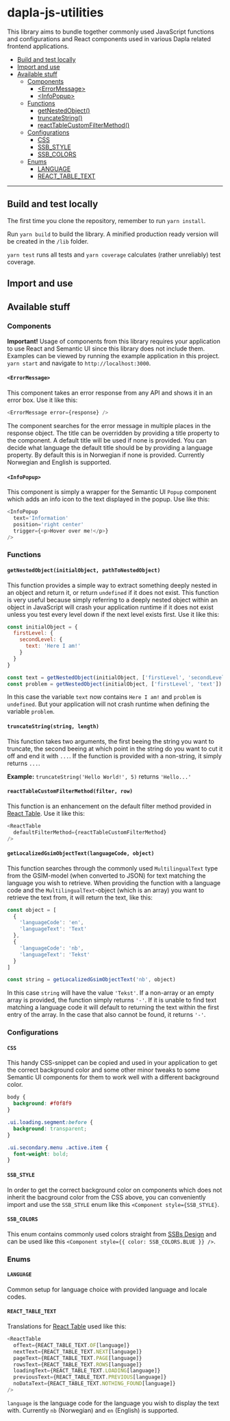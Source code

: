 # dapla-js-utilities


This library aims to bundle together commonly used JavaScript functions and configurations and React components used in 
various Dapla related frontend applications.
- [Build and test locally](#build-and-test-locally)
- [Import and use](#import-and-use)
- [Available stuff](#available-stuff)
    - [Components](#components)
        - [\<ErrorMessage\>]()
        - [\<InfoPopup\>](#infopopup)
    - [Functions](#functions)
        - [getNestedObject()](#getnestedobjectinitialobject-pathtonestedobject)
        - [truncateString()](#truncatestringstring-length)
        - [reactTableCustomFilterMethod()](#reacttablecustomfiltermethodfilter-row)
    - [Configurations](#configurations)
        - [CSS](#css)
        - [SSB_STYLE](#ssb_style)
        - [SSB_COLORS](#ssb_colors)
    - [Enums](#enums)
        - [LANGUAGE](#language)
        - [REACT_TABLE_TEXT](#react_table_text)

----

## Build and test locally
The first time you clone the repository, remember to run `yarn install`.

Run `yarn build` to build the library. A minified production ready version will be created in the `/lib` folder.

`yarn test` runs all tests and `yarn coverage` calculates (rather unreliably) test coverage.

## Import and use


## Available stuff
### Components
**Important!** Usage of components from this library requires your application to use React and Semantic UI since this
library does not include them. Examples can be viewed by running the example application in this project. `yarn start`
and navigate to `http://localhost:3000`.

#### `<ErrorMessage>`
This component takes an error response from any API and shows it in an error box. Use it like this:

```javascript
<ErrorMessage error={response} />
```

The component searches for the error message in multiple places in the response object. The title can be overridden by 
providing a title property to the component. A default title will be used if none is provided. You can decide what 
language the default title should be by providing a language property. By default this is in Norwegian if none is 
provided. Currently Norwegian and English is supported.

#### `<InfoPopup>`
This component is simply a wrapper for the Semantic UI `Popup` component which adds an info icon to the text displayed
in the popup. Use like this: 

```javascript
<InfoPopup 
  text='Information' 
  position='right center' 
  trigger={<p>Hover over me!</p>} 
/>
```

### Functions
#### `getNestedObject(initialObject, pathToNestedObject)`
This function provides a simple way to extract something deeply nested in an object and return it, or return `undefined`
if it does not exist. This function is very useful because simply referring to a deeply nested object within an object
in JavaScript will crash your application runtime if it does not exist unless you test every level down if the next 
level exists first. Use it like this:

```javascript
const initialObject = {
  firstLevel: {
    secondLevel: {
      text: 'Here I am!'
    }
  }
}

const text = getNestedObject(initialObject, ['firstLevel', 'secondLevel', 'text'])
const problem = getNestedObject(initialObject, ['firstLevel', 'text'])
```

In this case the variable `text` now contains `Here I am!` and `problem` is `undefined`. But your application will not
crash runtime when defining the variable `problem`.

#### `truncateString(string, length)`
This function takes two arguments, the first beeing the string you want to truncate, the second beeing at which point in 
the string do you want to cut it off and end it with `...`. If the function is provided with a non-string, it simply 
returns `...`.

**Example:** `truncateString('Hello World!', 5)` returns `'Hello...'`

#### `reactTableCustomFilterMethod(filter, row)`
This function is an enhancement on the default filter method provided in 
[React Table](https://github.com/tannerlinsley/react-table). Use it like this:

```javascript
<ReactTable
  defaultFilterMethod={reactTableCustomFilterMethod}
/>
```

#### `getLocalizedGsimObjectText(languageCode, object)`
This function searches through the commonly used `MultilingualText` type from the GSIM-model (when converted to JSON)
for text matching the language you wish to retrieve. When providing the function with a language code and the 
`MultilingualText`-object (which is an array) you want to retrieve the text from, it will return the text, like this:

```javascript
const object = [
  {
    'languageCode': 'en',
    'languageText': 'Text'
  },
  {
    'languageCode': 'nb',
    'languageText': 'Tekst'
  }
]

const string = getLocalizedGsimObjectText('nb', object)
```

In this case `string` will have the value `'Tekst'`. If a non-array or an empty array is provided, the function simply
returns `'-'`. If it is unable to find text matching a language code it will default to returning the text within the 
first entry of the array. In the case that also cannot be found, it returns `'-'`.

### Configurations
#### `CSS`
This handy CSS-snippet can be copied and used in your application to get the correct background color and some other 
minor tweaks to some Semantic UI components for them to work well with a different background color.

```css
body {
  background: #f0f8f9
}

.ui.loading.segment:before {
  background: transparent;
}

.ui.secondary.menu .active.item {
  font-weight: bold;
}
```

#### `SSB_STYLE`
In order to get the correct background color on components which does not inherit the bacground color from the CSS
above, you can conveniently import and use the `SSB_STYLE` enum like this `<Component style={SSB_STYLE}`.

#### `SSB_COLORS`
This enum contains commonly used colors straight from 
[SSBs Design](https://statisticsnorway.github.io/design-system/#/components/color) and can be used like this
`<Component style={{ color: SSB_COLORS.BLUE }} />`.

### Enums
#### `LANGUAGE`
Common setup for language choice with provided language and locale codes.

#### `REACT_TABLE_TEXT`
Translations for [React Table](https://github.com/tannerlinsley/react-table) used like this:

```javascript
<ReactTable
  ofText={REACT_TABLE_TEXT.OF[language]}
  nextText={REACT_TABLE_TEXT.NEXT[language]}
  pageText={REACT_TABLE_TEXT.PAGE[language]}
  rowsText={REACT_TABLE_TEXT.ROWS[language]}
  loadingText={REACT_TABLE_TEXT.LOADING[language]}
  previousText={REACT_TABLE_TEXT.PREVIOUS[language]}
  noDataText={REACT_TABLE_TEXT.NOTHING_FOUND[language]}
/>
```

`language` is the language code for the language you wish to display the text with. Currently `nb` (Norwegian) and
`en` (English) is supported.